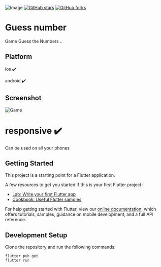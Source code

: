 ![Image](https://devimages-cdn.apple.com/wwdc-services/articles/images/DADAF991-18A5-4C7B-BBFF-74AD2332375A/2048.jpeg)
[![GitHub stars](https://img.shields.io/github/stars/iampawan/FlutterExampleApps.svg?style=social&label=Star)](https://github.com/amirziyacode)
[![GitHub forks](https://img.shields.io/github/forks/iampawan/FlutterExampleApps.svg?style=social&label=Fork)](https://github.com/amirziyacode?tab=repositories)

# Guess number 

Game Guess the Numbers ..

## Platform

ios ✔️

android ✔️

## Screenshot
![Game](https://s4.uupload.ir/files/screenshot_2021-10-29-19-20-45-701_com.example.gn_9fcv.jpg)



# responsive ✔️

Can be used on all your phones

## Getting Started

This project is a starting point for a Flutter application.

A few resources to get you started if this is your first Flutter project:

- [Lab: Write your first Flutter app](https://flutter.dev/docs/get-started/codelab)
- [Cookbook: Useful Flutter samples](https://flutter.dev/docs/cookbook)

For help getting started with Flutter, view our
[online documentation](https://flutter.dev/docs), which offers tutorials,
samples, guidance on mobile development, and a full API reference.


## Development Setup
Clone the repository and run the following commands:
```
flutter pub get
flutter run
```



